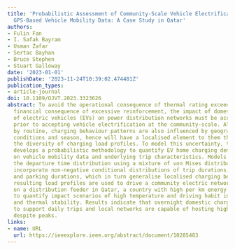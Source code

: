 ```yaml
---
title: 'Probabilistic Assessment of Community-Scale Vehicle Electrification Using
  GPS-Based Vehicle Mobility Data: A Case Study in Qatar'
authors:
- Fulin Fan
- I. Safak Bayram
- Usman Zafar
- Sertac Bayhan
- Bruce Stephen
- Stuart Galloway
date: '2023-01-01'
publishDate: '2023-11-24T10:39:02.474481Z'
publication_types:
- article-journal
doi: 10.1109/OJVT.2023.3323626
abstract: To avoid the operational consequence of thermal rating exceedance and the
  financial consequence of excessive reinforcement, the impact of domestic charging
  of electric vehicles (EVs) on power distribution networks must be accurately assessed
  prior to accepting vehicle electrification at the community-scale. Although driven
  by routine, charging behaviour patterns are also influenced by geography, meteorological
  conditions and season, hence will have a localised element to them that could reduce
  the diversity of charging load profiles. To model this uncertainty, this article
  develops a probabilistic methodology to quantify EV home charging demands based
  on vehicle mobility data and underlying trip characteristics. Models articulate
  the departure time distribution using a mixture of von Mises distributions, and
  incorporate non-negative conditional distributions of trip durations, distances
  and parking durations, which in turn generalise localised charging behaviours. The
  resulting load profiles are used to drive a community electric network model based
  on a distribution feeder in Qatar, a country with high per km energy consumption,
  to quantify impact scenarios of high temperature and driving habit in terms of voltage
  and thermal stability. Results indicate that overnight domestic charging is sufficient
  to support daily trips and local networks are capable of hosting high EV penetration
  despite peaks.
links:
- name: URL
  url: https://ieeexplore.ieee.org/abstract/document/10285483
---
```

